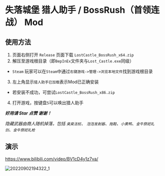 # 失落城堡 猎人助手 / BossRush（首领连战） Mod

## 使用方法
1. 页面右侧打开 `Release` 页面下载 `LostCastle_BossRush_x64.zip`
2. 解压至游戏根目录（即`BepInEx`文件夹与`Lost_Castle.exe`同级）
- `Steam` 玩家可以在`Steam`中通过`右键游戏->管理->浏览本地文件`找到游戏根目录
3. 左上角显示`猎人助手已加载`表示Mod已正确安装
- 若安装不成功，可尝试`LostCastle_BossRush_x86.zip`
4. 打开游戏，按键盘`5`可以唤出猎人助手

***好用请 Star 点赞 谢谢！***

*隐藏武器由商人随机掉落，包括 `臭臭法杖`、 `泡泡发射器`、`拖鞋`、`小黄鸭`、`金牛祭祀礼剑`、`金牛祭祀礼枪`*

## 演示
https://www.bilibili.com/video/BV1cD4y1z7va/

![20220902194322_1](https://user-images.githubusercontent.com/83279361/188132494-a9467f3d-604c-48fa-bf18-4b4ac7595e9d.jpg)
